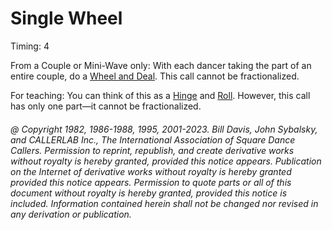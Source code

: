 
# Single Wheel

Timing: 4

From a Couple or Mini-Wave only: With each dancer taking the part of an entire couple,
do a [Wheel and Deal](../b2/wheel_and_deal.md). This call cannot be fractionalized.

For teaching: You can think of this as a [Hinge](../ms/hinge.md) and
[Roll](../plus/anything_and_roll.md). However, this call has only
one part—it cannot be fractionalized.

###### @ Copyright 1982, 1986-1988, 1995, 2001-2023. Bill Davis, John Sybalsky, and CALLERLAB Inc., The International Association of Square Dance Callers. Permission to reprint, republish, and create derivative works without royalty is hereby granted, provided this notice appears. Publication on the Internet of derivative works without royalty is hereby granted provided this notice appears. Permission to quote parts or all of this document without royalty is hereby granted, provided this notice is included. Information contained herein shall not be changed nor revised in any derivation or publication.
